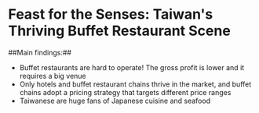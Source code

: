 # Feast for the Senses: Taiwan's Thriving Buffet Restaurant Scene
##Main findings:##
- Buffet restaurants are hard to operate! The gross profit is lower and it requires a big venue
- Only hotels and buffet restaurant chains thrive in the market, and buffet chains adopt a pricing strategy that targets different price ranges
- Taiwanese are huge fans of Japanese cuisine and seafood
